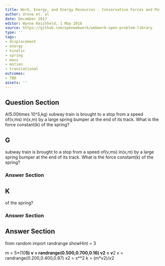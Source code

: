 ```yaml
---
title: Work, Energy, and Energy Resources - Conservative Forces and Potential Energy
author: Urone et. al
date: December 2017
editor: Wynne Reichheld, 1 May 2018
source: https://github.com/openwebwork/webwork-open-problem-library
type: ''
tags:
- displacement
- energy
- kinetic
- spring
- mass
- motion
- translational
outcomes:
- TBD
assets: ''
---
```


## Question Section 

A(5.00times 10^5,kg) subway train is brought to a stop from a speed of(v,ms) in(x,m) by a large spring bumper at the end of its track. What is the force constant(k) of the spring?
## G
subway train is brought to a stop from a speed of(v,ms) in(x,m) by a large spring bumper at the end of its track. What is the force constant(k) of the spring?
### Answer Section
## K
of the spring?
### Answer Section


## Answer Section

from random import randrange
showHint = 3

m = 5*(10**5)
v = randrange(0.500,0.700,0.16)
v2 = v**2
x = randrange(0.200,0.400,0.87)
x2 = x**2
k = (m*v2)/x2